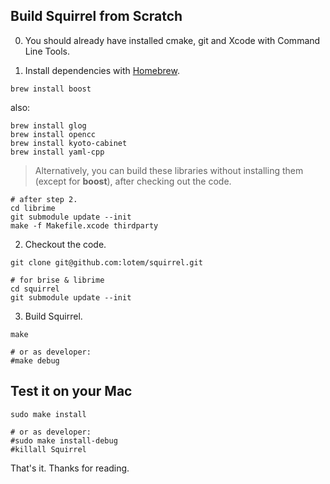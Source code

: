 ## Build Squirrel from Scratch ##

0. You should already have installed cmake, git and Xcode with Command Line Tools.

1. Install dependencies with [Homebrew](http://mxcl.github.com/homebrew/).
```
brew install boost
```

also:
```
brew install glog
brew install opencc
brew install kyoto-cabinet
brew install yaml-cpp
```

> Alternatively, you can build these libraries without installing them (except for **boost**), after checking out the code.
```
# after step 2.
cd librime
git submodule update --init
make -f Makefile.xcode thirdparty
```

2. Checkout the code.
```
git clone git@github.com:lotem/squirrel.git

# for brise & librime
cd squirrel
git submodule update --init
```

3. Build Squirrel.
```
make

# or as developer:
#make debug
```

## Test it on your Mac ##

```
sudo make install

# or as developer:
#sudo make install-debug
#killall Squirrel
```

That's it. Thanks for reading.